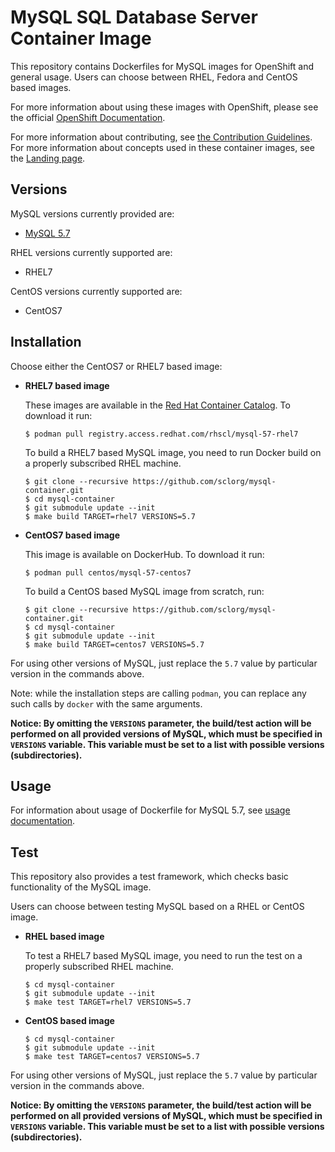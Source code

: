 MySQL SQL Database Server Container Image
======================================

This repository contains Dockerfiles for MySQL images for OpenShift and general usage.
Users can choose between RHEL, Fedora and CentOS based images.

For more information about using these images with OpenShift, please see the
official [OpenShift Documentation](https://docs.okd.io/latest/using_images/db_images/mysql.html).

For more information about contributing, see
[the Contribution Guidelines](https://github.com/sclorg/welcome/blob/master/contribution.md).
For more information about concepts used in these container images, see the
[Landing page](https://github.com/sclorg/welcome).


Versions
---------------
MySQL versions currently provided are:
* [MySQL 5.7](5.7)

RHEL versions currently supported are:
* RHEL7

CentOS versions currently supported are:
* CentOS7


Installation
----------------------
Choose either the CentOS7 or RHEL7 based image:

*  **RHEL7 based image**

    These images are available in the [Red Hat Container Catalog](https://access.redhat.com/containers/#/registry.access.redhat.com/rhscl/mysql-57-rhel7).
    To download it run:

    ```
    $ podman pull registry.access.redhat.com/rhscl/mysql-57-rhel7
    ```

    To build a RHEL7 based MySQL image, you need to run Docker build on a properly
    subscribed RHEL machine.

    ```
    $ git clone --recursive https://github.com/sclorg/mysql-container.git
    $ cd mysql-container
    $ git submodule update --init
    $ make build TARGET=rhel7 VERSIONS=5.7
    ```

*  **CentOS7 based image**

    This image is available on DockerHub. To download it run:

    ```
    $ podman pull centos/mysql-57-centos7
    ```

    To build a CentOS based MySQL image from scratch, run:

    ```
    $ git clone --recursive https://github.com/sclorg/mysql-container.git
    $ cd mysql-container
    $ git submodule update --init
    $ make build TARGET=centos7 VERSIONS=5.7
    ```

For using other versions of MySQL, just replace the `5.7` value by particular version
in the commands above.

Note: while the installation steps are calling `podman`, you can replace any such calls by `docker` with the same arguments.

**Notice: By omitting the `VERSIONS` parameter, the build/test action will be performed
on all provided versions of MySQL, which must be specified in  `VERSIONS` variable.
This variable must be set to a list with possible versions (subdirectories).**


Usage
---------------------------------

For information about usage of Dockerfile for MySQL 5.7,
see [usage documentation](5.7).


Test
---------------------------------

This repository also provides a test framework, which checks basic functionality
of the MySQL image.

Users can choose between testing MySQL based on a RHEL or CentOS image.

*  **RHEL based image**

    To test a RHEL7 based MySQL image, you need to run the test on a properly
    subscribed RHEL machine.

    ```
    $ cd mysql-container
    $ git submodule update --init
    $ make test TARGET=rhel7 VERSIONS=5.7
    ```

*  **CentOS based image**

    ```
    $ cd mysql-container
    $ git submodule update --init
    $ make test TARGET=centos7 VERSIONS=5.7
    ```

For using other versions of MySQL, just replace the `5.7` value by particular version
in the commands above.

**Notice: By omitting the `VERSIONS` parameter, the build/test action will be performed
on all provided versions of MySQL, which must be specified in  `VERSIONS` variable.
This variable must be set to a list with possible versions (subdirectories).**

